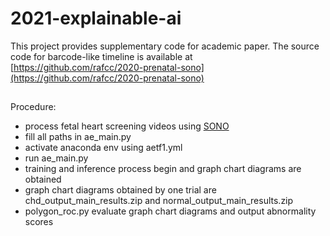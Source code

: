 # 2021-explainable-ai
This project provides supplementary code for academic paper.
The source code for barcode-like timeline is available at [https://github.com/rafcc/2020-prenatal-sono](https://github.com/rafcc/2020-prenatal-sono)    
##
Procedure:
- process fetal heart screening videos using [SONO](https://www.mdpi.com/2076-3417/11/1/371)
- fill all paths in ae_main.py    
- activate anaconda env using aetf1.yml  
- run ae_main.py    
- training and inference process begin and graph chart diagrams are obtained
- graph chart diagrams obtained by one trial are chd_output_main_results.zip and normal_output_main_results.zip
- polygon_roc.py evaluate graph chart diagrams and output abnormality scores
